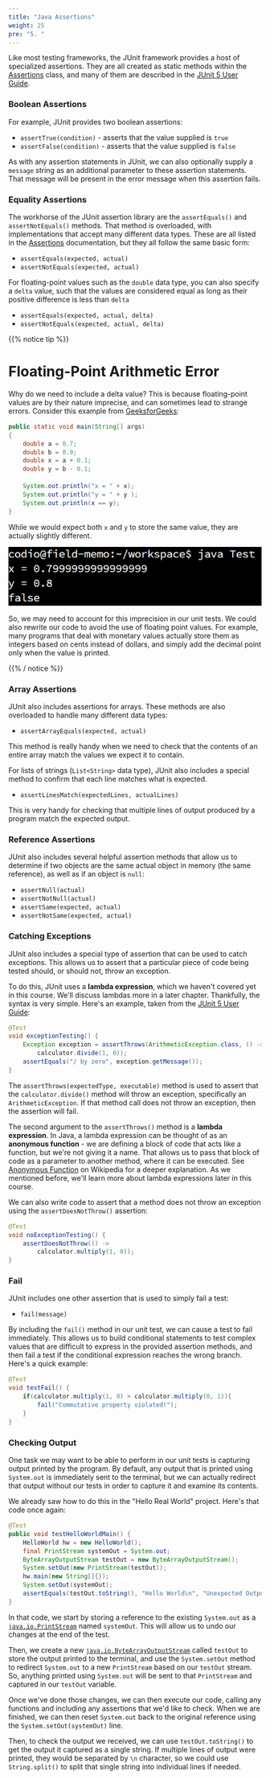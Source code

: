 ```yaml
---
title: "Java Assertions"
weight: 25
pre: "5. "
---
```

Like most testing frameworks, the JUnit framework provides a host of specialized assertions. They are all created as static methods within the [Assertions](https://junit.org/junit5/docs/current/api/org.junit.jupiter.api/org/junit/jupiter/api/Assertions.html) class, and many of them are described in the [JUnit 5 User Guide](https://junit.org/junit5/docs/current/user-guide/#writing-tests-assertions).

### Boolean Assertions

For example, JUnit provides two boolean assertions:

* `assertTrue(condition)` - asserts that the value supplied is `true`
* `assertFalse(condition)` - asserts that the value supplied is `false`

As with any assertion statements in JUnit, we can also optionally supply a `message` string as an additional parameter to these assertion statements. That message will be present in the error message when this assertion fails.

### Equality Assertions

The workhorse of the JUnit assertion library are the `assertEquals()` and `assertNotEquals()` methods. That method is overloaded, with implementations that accept many different data types. These are all listed in the [Assertions](https://junit.org/junit5/docs/current/api/org.junit.jupiter.api/org/junit/jupiter/api/Assertions.html) documentation, but they all follow the same basic form:

* `assertEquals(expected, actual)`
* `assertNotEquals(expected, actual)`

For floating-point values such as the `double` data type, you can also specify a `delta` value, such that the values are considered equal as long as their positive difference is less than `delta`

* `assertEquals(expected, actual, delta)`
* `assertNotEquals(expected, actual, delta)`

{{% notice tip %}}

# Floating-Point Arithmetic Error

Why do we need to include a delta value? This is because floating-point values are by their nature imprecise, and can sometimes lead to strange errors. Consider this example from [GeeksforGeeks](https://www.geeksforgeeks.org/rounding-off-errors-java/):

```java
public static void main(String[] args) 
{ 
    double a = 0.7; 
    double b = 0.9; 
    double x = a + 0.1; 
    double y = b - 0.1; 

    System.out.println("x = " + x); 
    System.out.println("y = " + y ); 
    System.out.println(x == y); 
}
```

While we would expect both `x` and `y` to store the same value, they are actually slightly different.

![Java Floating Point Error](../../images/4/javaerror.png)

So, we may need to account for this imprecision in our unit tests. We could also rewrite our code to avoid the use of floating point values. For example, many programs that deal with monetary values actually store them as integers based on cents instead of dollars, and simply add the decimal point only when the value is printed. 

{{% / notice %}}

### Array Assertions

JUnit also includes assertions for arrays. These methods are also overloaded to handle many different data types:

* `assertArrayEquals(expected, actual)`

This method is really handy when we need to check that the contents of an entire array match the values we expect it to contain.

For lists of strings (`List<String>` data type), JUnit also includes a special method to confirm that each line matches what is expected. 

* `assertLinesMatch(expectedLines, actualLines)`

This is very handy for checking that multiple lines of output produced by a program match the expected output. 

### Reference Assertions

JUnit also includes several helpful assertion methods that allow us to determine if two objects are the same actual object in memory (the same reference), as well as if an object is `null`:

* `assertNull(actual)`
* `assertNotNull(actual)`
* `assertSame(expected, actual)`
* `assertNotSame(expected, actual)`

### Catching Exceptions

JUnit also includes a special type of assertion that can be used to catch exceptions. This allows us to assert that a particular piece of code being tested should, or should not, throw an exception.

To do this, JUnit uses a **lambda expression**, which we haven't covered yet in this course. We'll discuss lambdas more in a later chapter. Thankfully, the syntax is very simple. Here's an example, taken from the [JUnit 5 User Guide](https://junit.org/junit5/docs/current/user-guide/#writing-tests-assertions):

```java
@Test
void exceptionTesting() {
    Exception exception = assertThrows(ArithmeticException.class, () ->
        calculator.divide(1, 0));
    assertEquals("/ by zero", exception.getMessage());
}
```

The `assertThrows(expectedType, executable)` method is used to assert that the `calculator.divide()` method will throw an exception, specifically an `ArithmeticException`. If that method call does not throw an exception, then the assertion will fail. 

The second argument to the `assertThrows()` method is a **lambda expression**. In Java, a lambda expression can be thought of as an **anonymous function** - we are defining a block of code that acts like a function, but we're not giving it a name. That allows us to pass that block of code as a parameter to another method, where it can be executed. See [Anonymous Function](https://en.wikipedia.org/wiki/Anonymous_function) on Wikipedia for a deeper explanation. As we mentioned before, we'll learn more about lambda expressions later in this course. 

We can also write code to assert that a method does not throw an exception using the `assertDoesNotThrow()` assertion:

```java
@Test
void noExceptionTesting() {
    assertDoesNotThrow(() ->
        calculator.multiply(1, 0));
}
```

### Fail

JUnit includes one other assertion that is used to simply fail a test:

* `fail(message)`

By including the `fail()` method in our unit test, we can cause a test to fail immediately. This allows us to build conditional statements to test complex values that are difficult to express in the provided assertion methods, and then fail a test if the conditional expression reaches the wrong branch. Here's a quick example:

```java
@Test
void testFail() {
    if(calculator.multiply(1, 0) > calculator.multiply(0, 1)){
        fail("Commutative property violated!");
    }
}
```

### Checking Output

One task we may want to be able to perform in our unit tests is capturing output printed by the program. By default, any output that is printed using `System.out` is immediately sent to the terminal, but we can actually redirect that output without our tests in order to capture it and examine its contents. 

We already saw how to do this in the "Hello Real World" project. Here's that code once again:

```java
@Test 
public void testHelloWorldMain() {
    HelloWorld hw = new HelloWorld();
    final PrintStream systemOut = System.out;
    ByteArrayOutputStream testOut = new ByteArrayOutputStream();
    System.setOut(new PrintStream(testOut));
    hw.main(new String[]{});
    System.setOut(systemOut);
    assertEquals(testOut.toString(), "Hello World\n", "Unexpected Output");
}
```

In that code, we start by storing a reference to the existing `System.out` as a [`java.io.PrintStream`](https://docs.oracle.com/javase/8/docs/api/java/io/PrintStream.html) named `systemOut`. This will allow us to undo our changes at the end of the test.

Then, we create a new [`java.io.ByteArrayOutputStream`](https://docs.oracle.com/javase/8/docs/api/java/io/ByteArrayOutputStream.html) called `testOut` to store the output printed to the terminal, and use the `System.setOut` method to redirect `System.out` to a new `PrintStream` based on our `testOut` stream. So, anything printed using `System.out` will be sent to that `PrintStream` and captured in our `testOut` variable.

Once we've done those changes, we can then execute our code, calling any functions and including any assertions that we'd like to check. When we are finished, we can then reset `System.out` back to the original reference using the `System.setOut(systemOut)` line. 

Then, to check the output we received, we can use `testOut.toString()` to get the output it captured as a single string. If multiple lines of output were printed, they would be separated by `\n` character, so we could use `String.split()` to split that single string into individual lines if needed. 
